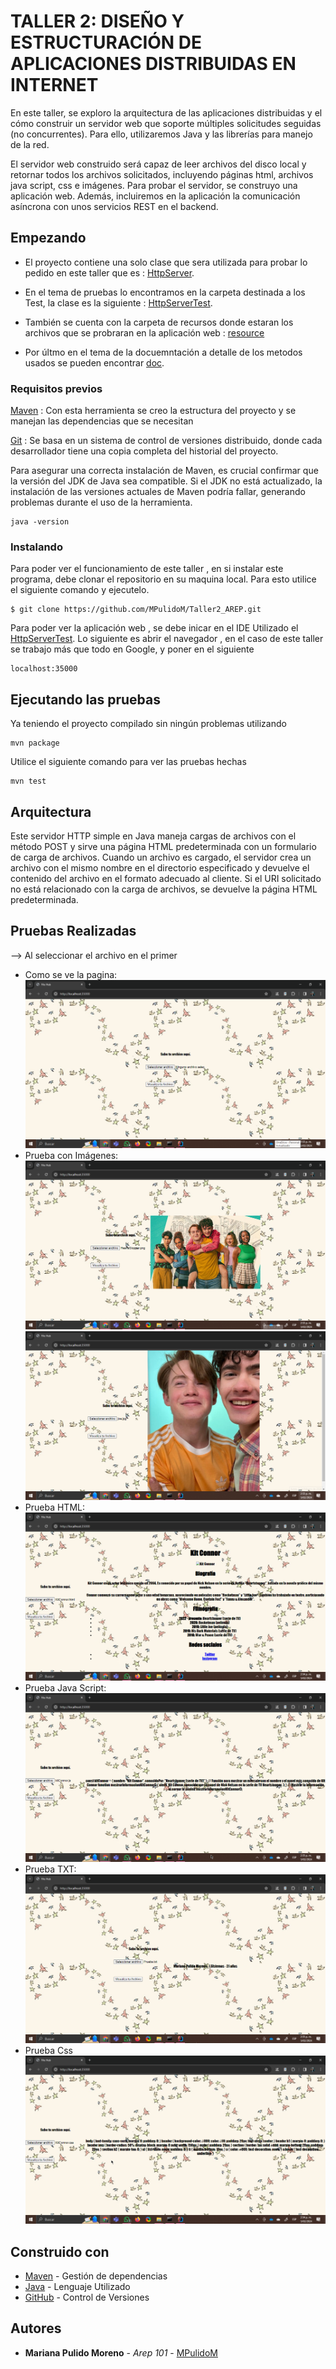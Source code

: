 # TALLER 2: DISEÑO Y ESTRUCTURACIÓN DE APLICACIONES DISTRIBUIDAS EN INTERNET

En este taller, se exploro la arquitectura de las aplicaciones distribuidas y el cómo construir un servidor web que soporte múltiples solicitudes seguidas (no concurrentes). Para ello, utilizaremos Java y las librerías para manejo de la red.

El servidor web construido será capaz de leer archivos del disco local y retornar todos los archivos solicitados, incluyendo páginas html, archivos java script, css e imágenes. Para probar el servidor, se construyo una aplicación web. Además, incluiremos en la aplicación la comunicación asíncrona con unos servicios REST en el backend.

## Empezando

- El proyecto contiene una solo clase que sera utilizada para probar lo pedido en este taller  que es : [HttpServer](https://github.com/MPulidoM/Taller2_AREP/blob/main/Taller2_AREP/src/main/java/edu/escuelaing/arem/ASE/app/HttpServer.java).
  
- En el tema de pruebas lo encontramos en la carpeta destinada a los Test, la clase es la siguiente :  [HttpServerTest](https://github.com/MPulidoM/Taller2_AREP/blob/main/Taller2_AREP/src/test/java/edu/escuelaing/arem/ASE/app/HttpServerTest.java).
  
- También se cuenta con la carpeta de recursos donde estaran los archivos que se probraran en la aplicación web : [resource](https://github.com/MPulidoM/Taller2_AREP/tree/main/Taller2_AREP/src/main/resource)
  
- Por últmo en el tema de la docuemntación a detalle de los metodos usados se pueden encontrar [doc](https://github.com/MPulidoM/Taller2_AREP/tree/main/Taller2_AREP/doc).

   
### Requisitos previos

[Maven](https://maven.apache.org/) : Con esta herramienta se creo la estructura del proyecto y se manejan las dependencias que se necesitan

[Git](https://git-scm.com/) : Se basa en un sistema de control de versiones distribuido, donde cada desarrollador tiene una copia completa del historial del proyecto.

Para asegurar una correcta instalación de Maven, es crucial confirmar que la versión del JDK de Java sea compatible. Si el JDK no está actualizado, la instalación de las versiones actuales de Maven podría fallar, generando problemas durante el uso de la herramienta.
```
java -version 
```

### Instalando

Para poder ver el funcionamiento de este taller , en si instalar este programa, debe clonar el repositorio en su maquina local. Para esto utilice el siguiente comando y ejecutelo.

```
$ git clone https://github.com/MPulidoM/Taller2_AREP.git
```
Para poder ver la aplicación web , se debe inicar en el IDE Utilizado el [HttpServerTest](https://github.com/MPulidoM/Taller2_AREP/blob/main/Taller2_AREP/src/test/java/edu/escuelaing/arem/ASE/app/HttpServerTest.java). Lo siguiente es abrir el navegador , en el caso de este taller se trabajo más que todo en Google, y poner en el siguiente 
```
localhost:35000
```

## Ejecutando las pruebas

Ya teniendo el proyecto compilado sin ningún problemas utilizando 
```
mvn package
```
Utilice el siguiente comando para ver las pruebas hechas
```
mvn test
```

## Arquitectura

Este servidor HTTP simple en Java maneja cargas de archivos con el método POST y sirve una página HTML predeterminada con un formulario de carga de archivos. Cuando un archivo es cargado, el servidor crea un archivo con el mismo nombre en el directorio especificado y devuelve el contenido del archivo en el formato adecuado al cliente. Si el URI solicitado no está relacionado con la carga de archivos, se devuelve la página HTML predeterminada.

## Pruebas Realizadas

--> Al seleccionar el archivo en el primer                                                                                                                                          

- Como se ve la pagina:
  ![](Imagenes/P1.png)
- Prueba con Imágenes:
 ![](Imagenes/IM1.png)
 ![](Imagenes/IM2.png)
- Prueba HTML:
 ![](Imagenes/HTML.png)
- Prueba Java Script:
 ![](Imagenes/JS.png)
- Prueba TXT:
 ![](Imagenes/TXT.png)
- Prueba Css
 ![](Imagenes/CSS.png)
  


## Construido con

* [Maven](https://maven.apache.org/) - Gestión de dependencias
* [Java](https://www.java.com/es/) - Lenguaje Utilizado
* [GitHub](https://git-scm.com/) - Control de Versiones



## Autores

* **Mariana Pulido Moreno** - *Arep 101* - [MPulidoM](https://github.com/MPulidoM)
